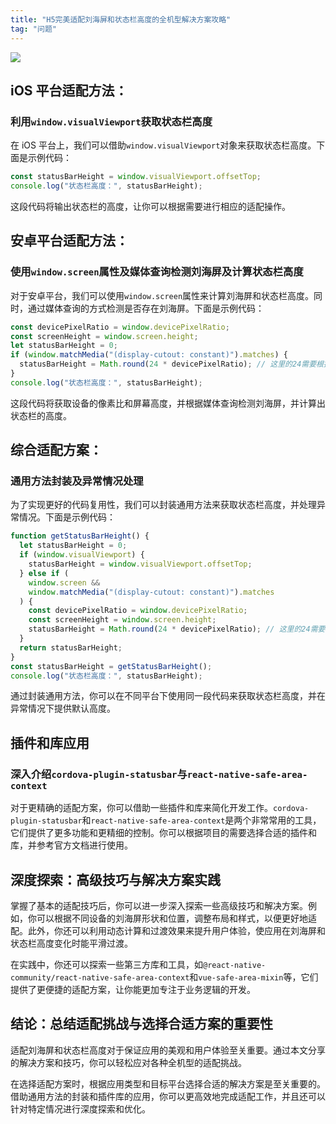 ```yaml
---
title: "H5完美适配刘海屏和状态栏高度的全机型解决方案攻略"
tag: "问题"
---
```


<img src="../imgs/15/01.png" />

## iOS 平台适配方法：

### 利用`window.visualViewport`获取状态栏高度

在 iOS 平台上，我们可以借助`window.visualViewport`对象来获取状态栏高度。下面是示例代码：

```js
const statusBarHeight = window.visualViewport.offsetTop;
console.log("状态栏高度：", statusBarHeight);
```

这段代码将输出状态栏的高度，让你可以根据需要进行相应的适配操作。

## 安卓平台适配方法：

### 使用`window.screen`属性及媒体查询检测刘海屏及计算状态栏高度

对于安卓平台，我们可以使用`window.screen`属性来计算刘海屏和状态栏高度。同时，通过媒体查询的方式检测是否存在刘海屏。下面是示例代码：

```js
const devicePixelRatio = window.devicePixelRatio;
const screenHeight = window.screen.height;
let statusBarHeight = 0;
if (window.matchMedia("(display-cutout: constant)").matches) {
  statusBarHeight = Math.round(24 * devicePixelRatio); // 这里的24需要根据设备实际情况进行调整
}
console.log("状态栏高度：", statusBarHeight);
```

这段代码将获取设备的像素比和屏幕高度，并根据媒体查询检测刘海屏，并计算出状态栏的高度。

## 综合适配方案：

### 通用方法封装及异常情况处理

为了实现更好的代码复用性，我们可以封装通用方法来获取状态栏高度，并处理异常情况。下面是示例代码：

```js
function getStatusBarHeight() {
  let statusBarHeight = 0;
  if (window.visualViewport) {
    statusBarHeight = window.visualViewport.offsetTop;
  } else if (
    window.screen &&
    window.matchMedia("(display-cutout: constant)").matches
  ) {
    const devicePixelRatio = window.devicePixelRatio;
    const screenHeight = window.screen.height;
    statusBarHeight = Math.round(24 * devicePixelRatio); // 这里的24需要根据设备实际情况进行调整
  }
  return statusBarHeight;
}
const statusBarHeight = getStatusBarHeight();
console.log("状态栏高度：", statusBarHeight);
```

通过封装通用方法，你可以在不同平台下使用同一段代码来获取状态栏高度，并在异常情况下提供默认高度。

## 插件和库应用

### 深入介绍`cordova-plugin-statusbar`与`react-native-safe-area-context`

对于更精确的适配方案，你可以借助一些插件和库来简化开发工作。`cordova-plugin-statusbar`和`react-native-safe-area-context`是两个非常常用的工具，它们提供了更多功能和更精细的控制。你可以根据项目的需要选择合适的插件和库，并参考官方文档进行使用。

## 深度探索：高级技巧与解决方案实践

掌握了基本的适配技巧后，你可以进一步深入探索一些高级技巧和解决方案。例如，你可以根据不同设备的刘海屏形状和位置，调整布局和样式，以便更好地适配。此外，你还可以利用动态计算和过渡效果来提升用户体验，使应用在刘海屏和状态栏高度变化时能平滑过渡。

在实践中，你还可以探索一些第三方库和工具，如`@react-native-community/react-native-safe-area-context`和`vue-safe-area-mixin`等，它们提供了更便捷的适配方案，让你能更加专注于业务逻辑的开发。

## 结论：总结适配挑战与选择合适方案的重要性

适配刘海屏和状态栏高度对于保证应用的美观和用户体验至关重要。通过本文分享的解决方案和技巧，你可以轻松应对各种全机型的适配挑战。

在选择适配方案时，根据应用类型和目标平台选择合适的解决方案是至关重要的。借助通用方法的封装和插件库的应用，你可以更高效地完成适配工作，并且还可以针对特定情况进行深度探索和优化。
